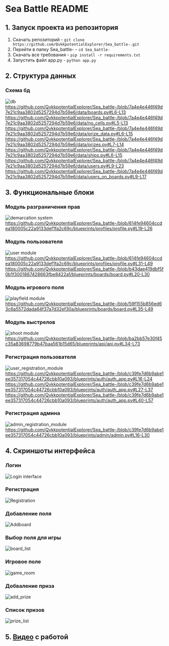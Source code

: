 # Sea Battle README
## 1. Запуск проекта из репозитория
1) Скачать репозиторий - ```git clone https://github.com/QvkkpotentialExplorer/Sea_battle-.git```
2) Перейти в папку Sea_battle- - ```cd Sea_battle-```
3) Скачать все требования - ```pip install -r requirements.txt```
4) Запустить файл app.py - ```python app.py```
## 2. Структура данных
### Схема бд
![db](images/Codeblocks/dbsystem.jpg)
https://github.com/QvkkpotentialExplorer/Sea_battle-/blob/7a4e4e446f49d7e21c9aa3802d5257294d7b59e6/data/boards.py#L6-L13
https://github.com/QvkkpotentialExplorer/Sea_battle-/blob/7a4e4e446f49d7e21c9aa3802d5257294d7b59e6/data/no_cells.py#L5-L13
https://github.com/QvkkpotentialExplorer/Sea_battle-/blob/7a4e4e446f49d7e21c9aa3802d5257294d7b59e6/data/prize_data.py#L6-L15
https://github.com/QvkkpotentialExplorer/Sea_battle-/blob/7a4e4e446f49d7e21c9aa3802d5257294d7b59e6/data/prizes.py#L7-L14
https://github.com/QvkkpotentialExplorer/Sea_battle-/blob/7a4e4e446f49d7e21c9aa3802d5257294d7b59e6/data/ships.py#L6-L15
https://github.com/QvkkpotentialExplorer/Sea_battle-/blob/7a4e4e446f49d7e21c9aa3802d5257294d7b59e6/data/users.py#L9-L23
https://github.com/QvkkpotentialExplorer/Sea_battle-/blob/7a4e4e446f49d7e21c9aa3802d5257294d7b59e6/data/users_on_boards.py#L9-L17
## 3. Функциональные блоки
### Модуль разграничения прав
![demarcation system](images/Codeblocks/demarcation_module.jpg)
https://github.com/QvkkpotentialExplorer/Sea_battle-/blob/614fe94604ccdea180005c22a9133def1fa2c69c/blueprints/profiles/profile.py#L19-L26

### Модуль пользователя

![user module](images/Codeblocks/user_interface.jpg)
https://github.com/QvkkpotentialExplorer/Sea_battle-/blob/614fe94604ccdea180005c22a9133def1fa2c69c/blueprints/profiles/profile.py#L31-L49
https://github.com/QvkkpotentialExplorer/Sea_battle-/blob/b43dae419dbf5f0b1f3001887428663fbe8422a1/blueprints/boards/board.py#L20-L30

### Модуль игрового поля
![playfield module](images/Codeblocks/playfield_module.jpg)
https://github.com/QvkkpotentialExplorer/Sea_battle-/blob/59f155b856ed63c6a5572dada64f37a7d32ef30a/blueprints/boards/board.py#L35-L49

### Модуль выстрелов
![shoot module](images/Codeblocks/shot_module.jpg)
https://github.com/QvkkpotentialExplorer/Sea_battle-/blob/ba2bb57e30f45c35a83698779b47baa561b15d65/blueprints/api/api.py#L34-L73

### Регистрация пользователя
![user_registration_module](images/Codeblocks/user_registration.jpg)
https://github.com/QvkkpotentialExplorer/Sea_battle-/blob/c39fe7d6b9abe1ee357317054c44726cbb10a093/blueprints/auth/auth_app.py#L16-L24
https://github.com/QvkkpotentialExplorer/Sea_battle-/blob/c39fe7d6b9abe1ee357317054c44726cbb10a093/blueprints/auth/auth_app.py#L27-L37
https://github.com/QvkkpotentialExplorer/Sea_battle-/blob/c39fe7d6b9abe1ee357317054c44726cbb10a093/blueprints/auth/auth_app.py#L40-L57

### Регистрация админа
![admin_registration_module]()
https://github.com/QvkkpotentialExplorer/Sea_battle-/blob/c39fe7d6b9abe1ee357317054c44726cbb10a093/blueprints/admin/admin.py#L16-L30

## 4. Скриншоты интерфейса
### Логин
![Login interface](images/Screenshots/Login.png)
### Регистрация
![Registration](images/Screenshots/Registration.png)
### Добавление поля
![Addboard](images/6_1-usercase/2.addfield.PNG)
### Выбор поля для игры
![board_list](images/6_2-usercase/fields.PNG)
### Игровое поле
![game_room](images/6_2-usercase/field.PNG)
### Добваление приза
![add_prize](images/Screenshots/add_prize.png)
### Список призов
![prize_list](images/Screenshots/prize_list.png)
## 5. [Видео](https://www.youtube.com/) с работой
